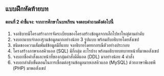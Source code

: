 ## แบบฝึกหัดท้ายบท
#### ตอนที่ 2 คำชี้แจง: จากการศึกษาในบทเรียน จงตอบคำถามดังต่อไปนี้
1. จงอธิบายมีโครงสร้างการจัดระเบียบของโครงสร้างข้อมูลจากเล็กไปหาใหญ่ตามลำดับ
2. จงบอกแบบจำลองฐานข้อมูลมากอย่างน้อย 3 รูปแบบ พร้อมกับอธิบายโดยสังเขป
3. ชนิดของความสัมพันธ์ข้อมูลมีกี่แบบ จงอธิบายโดยยกกรณีตัวอย่างประกอบ
4. โครงสร้างภาษาเอสคิวแอล (SQL) มีกี่กลุ่ม อะไรบ้าง พร้อมอธิบายบทบาทหน้าที่มาพอสังเขป
5. จงบอกชื่อคำสั่งและหน้าที่ของกลุ่มคำสั่งดีดีแอล (DDL) มาอย่างน้อย 4 คำสั่ง 
6. จงบอกลำดับขั้นตอนในการเชื่อมต่อฐานข้อมูลมายเอสคิวแอล (MySQL) ด้วยภาษาพีเอชพี (PHP) มาพอสังเขป